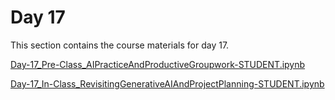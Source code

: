 Day 17
=======================
This section contains the course materials for day 17.

[Day-17_Pre-Class_AIPracticeAndProductiveGroupwork-STUDENT.ipynb](../daily/Day-17/Day-17_Pre-Class_AIPracticeAndProductiveGroupwork-STUDENT.ipynb)


[Day-17_In-Class_RevisitingGenerativeAIAndProjectPlanning-STUDENT.ipynb](../daily/Day-17/Day-17_In-Class_RevisitingGenerativeAIAndProjectPlanning-STUDENT.ipynb)
